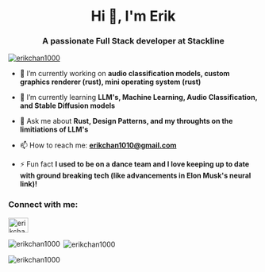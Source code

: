 <h1 align="center">Hi 👋, I'm Erik</h1>
<h3 align="center">A passionate Full Stack developer at Stackline</h3>

<p align="left"> <a href="https://github.com/ryo-ma/github-profile-trophy"><img src="https://github-profile-trophy.vercel.app/?username=erikchan1000" alt="erikchan1000" /></a> </p>

- 🔭 I’m currently working on **audio classification models, custom graphics renderer (rust), mini operating system (rust)**

- 🌱 I’m currently learning **LLM's, Machine Learning, Audio Classification, and Stable Diffusion models**

- 💬 Ask me about **Rust, Design Patterns, and my throughts on the limitiations of LLM's**

- 📫 How to reach me: **erikchan1010@gmail.com**

- ⚡ Fun fact **I used to be on a dance team and I love keeping up to date with ground breaking tech (like advancements in Elon Musk's neural link)!**

<h3 align="left">Connect with me:</h3>
<p align="left">
<a href="https://linkedin.com/in/erikchan01" target="blank"><img align="center" src="https://raw.githubusercontent.com/rahuldkjain/github-profile-readme-generator/master/src/images/icons/Social/linked-in-alt.svg" alt="erikchan01" height="30" width="40" /></a>
</p>

<p><img align="left" src="https://github-readme-stats.vercel.app/api/top-langs?username=erikchan1000&show_icons=true&locale=en&layout=compact" alt="erikchan1000" /></p>

<p>&nbsp;<img align="center" src="https://github-readme-stats.vercel.app/api?username=erikchan1000&show_icons=true&locale=en" alt="erikchan1000" /></p>

<p><img align="center" src="https://github-readme-streak-stats.herokuapp.com/?user=erikchan1000&" alt="erikchan1000" /></p>
